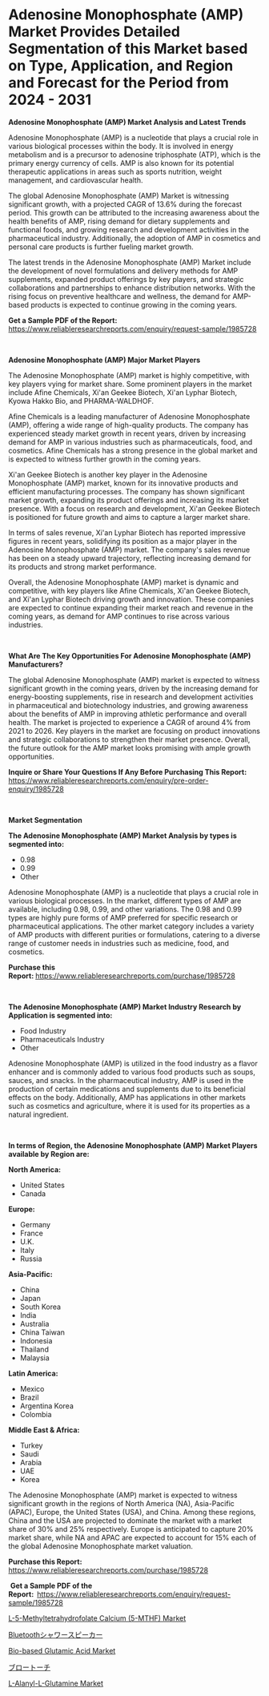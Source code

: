 <p><h1>Adenosine Monophosphate (AMP) Market Provides Detailed Segmentation of this Market based on Type, Application, and Region and Forecast for the Period from 2024 - 2031</h1></p><p><strong>Adenosine Monophosphate (AMP) Market Analysis and Latest Trends</strong></p>
<p><p>Adenosine Monophosphate (AMP) is a nucleotide that plays a crucial role in various biological processes within the body. It is involved in energy metabolism and is a precursor to adenosine triphosphate (ATP), which is the primary energy currency of cells. AMP is also known for its potential therapeutic applications in areas such as sports nutrition, weight management, and cardiovascular health.</p><p>The global Adenosine Monophosphate (AMP) Market is witnessing significant growth, with a projected CAGR of 13.6% during the forecast period. This growth can be attributed to the increasing awareness about the health benefits of AMP, rising demand for dietary supplements and functional foods, and growing research and development activities in the pharmaceutical industry. Additionally, the adoption of AMP in cosmetics and personal care products is further fueling market growth.</p><p>The latest trends in the Adenosine Monophosphate (AMP) Market include the development of novel formulations and delivery methods for AMP supplements, expanded product offerings by key players, and strategic collaborations and partnerships to enhance distribution networks. With the rising focus on preventive healthcare and wellness, the demand for AMP-based products is expected to continue growing in the coming years.</p></p>
<p><strong>Get a Sample PDF of the Report:&nbsp;</strong> <a href="https://www.reliableresearchreports.com/enquiry/request-sample/1985728">https://www.reliableresearchreports.com/enquiry/request-sample/1985728</a></p>
<p>&nbsp;</p>
<p><strong>Adenosine Monophosphate (AMP) Major Market Players</strong></p>
<p><p>The Adenosine Monophosphate (AMP) market is highly competitive, with key players vying for market share. Some prominent players in the market include Afine Chemicals, Xi'an Geekee Biotech, Xi'an Lyphar Biotech, Kyowa Hakko Bio, and PHARMA-WALDHOF.</p><p>Afine Chemicals is a leading manufacturer of Adenosine Monophosphate (AMP), offering a wide range of high-quality products. The company has experienced steady market growth in recent years, driven by increasing demand for AMP in various industries such as pharmaceuticals, food, and cosmetics. Afine Chemicals has a strong presence in the global market and is expected to witness further growth in the coming years.</p><p>Xi'an Geekee Biotech is another key player in the Adenosine Monophosphate (AMP) market, known for its innovative products and efficient manufacturing processes. The company has shown significant market growth, expanding its product offerings and increasing its market presence. With a focus on research and development, Xi'an Geekee Biotech is positioned for future growth and aims to capture a larger market share.</p><p>In terms of sales revenue, Xi'an Lyphar Biotech has reported impressive figures in recent years, solidifying its position as a major player in the Adenosine Monophosphate (AMP) market. The company's sales revenue has been on a steady upward trajectory, reflecting increasing demand for its products and strong market performance.</p><p>Overall, the Adenosine Monophosphate (AMP) market is dynamic and competitive, with key players like Afine Chemicals, Xi'an Geekee Biotech, and Xi'an Lyphar Biotech driving growth and innovation. These companies are expected to continue expanding their market reach and revenue in the coming years, as demand for AMP continues to rise across various industries.</p></p>
<p>&nbsp;</p>
<p><strong>What Are The Key Opportunities For Adenosine Monophosphate (AMP) Manufacturers?</strong></p>
<p><p>The global Adenosine Monophosphate (AMP) market is expected to witness significant growth in the coming years, driven by the increasing demand for energy-boosting supplements, rise in research and development activities in pharmaceutical and biotechnology industries, and growing awareness about the benefits of AMP in improving athletic performance and overall health. The market is projected to experience a CAGR of around 4% from 2021 to 2026. Key players in the market are focusing on product innovations and strategic collaborations to strengthen their market presence. Overall, the future outlook for the AMP market looks promising with ample growth opportunities.</p></p>
<p><strong>Inquire or Share Your Questions If Any Before Purchasing This Report:</strong> <a href="https://www.reliableresearchreports.com/enquiry/pre-order-enquiry/1985728">https://www.reliableresearchreports.com/enquiry/pre-order-enquiry/1985728</a></p>
<p>&nbsp;</p>
<p><strong>Market Segmentation</strong></p>
<p><strong>The Adenosine Monophosphate (AMP) Market Analysis by types is segmented into:</strong></p>
<p><ul><li>0.98</li><li>0.99</li><li>Other</li></ul></p>
<p><p>Adenosine Monophosphate (AMP) is a nucleotide that plays a crucial role in various biological processes. In the market, different types of AMP are available, including 0.98, 0.99, and other variations. The 0.98 and 0.99 types are highly pure forms of AMP preferred for specific research or pharmaceutical applications. The other market category includes a variety of AMP products with different purities or formulations, catering to a diverse range of customer needs in industries such as medicine, food, and cosmetics.</p></p>
<p><strong>Purchase this Report:&nbsp;</strong><a href="https://www.reliableresearchreports.com/purchase/1985728">https://www.reliableresearchreports.com/purchase/1985728</a></p>
<p>&nbsp;</p>
<p><strong>The Adenosine Monophosphate (AMP) Market Industry Research by Application is segmented into:</strong></p>
<p><ul><li>Food Industry</li><li>Pharmaceuticals Industry</li><li>Other</li></ul></p>
<p><p>Adenosine Monophosphate (AMP) is utilized in the food industry as a flavor enhancer and is commonly added to various food products such as soups, sauces, and snacks. In the pharmaceutical industry, AMP is used in the production of certain medications and supplements due to its beneficial effects on the body. Additionally, AMP has applications in other markets such as cosmetics and agriculture, where it is used for its properties as a natural ingredient.</p></p>
<p>&nbsp;</p>
<p><strong>In terms of Region, the Adenosine Monophosphate (AMP) Market Players available by Region are:</strong></p>
<p>
    <p> <strong> North America: </strong>
        <ul>
            <li>United States</li>
            <li>Canada</li>
        </ul>
        </p> 
    <p> <strong> Europe: </strong>
        <ul>
            <li>Germany</li>
            <li>France</li>
            <li>U.K.</li>
            <li>Italy</li>
            <li>Russia</li>
        </ul>
        </p> 
    <p> <strong> Asia-Pacific: </strong>
        <ul>
            <li>China</li>
            <li>Japan</li>
            <li>South Korea</li>
            <li>India</li>
            <li>Australia</li>
            <li>China Taiwan</li>
            <li>Indonesia</li>
            <li>Thailand</li>
            <li>Malaysia</li>
        </ul>
        </p> 
    <p> <strong> Latin America: </strong>
        <ul>
            <li>Mexico</li>
            <li>Brazil</li>
            <li>Argentina Korea</li>
            <li>Colombia</li>
        </ul>
        </p> 
    <p> <strong> Middle East & Africa: </strong>
        <ul>
            <li>Turkey</li>
            <li>Saudi</li>
            <li>Arabia</li>
            <li>UAE</li>
            <li>Korea</li>
        </ul>
    </p>
    </p>
<p><p>The Adenosine Monophosphate (AMP) market is expected to witness significant growth in the regions of North America (NA), Asia-Pacific (APAC), Europe, the United States (USA), and China. Among these regions, China and the USA are projected to dominate the market with a market share of 30% and 25% respectively. Europe is anticipated to capture 20% market share, while NA and APAC are expected to account for 15% each of the global Adenosine Monophosphate market valuation.</p></p>
<p><strong>Purchase this Report: </strong><a href="https://www.reliableresearchreports.com/purchase/1985728">https://www.reliableresearchreports.com/purchase/1985728</a></p>
<p>&nbsp;<strong>Get a Sample PDF of the Report:&nbsp;&nbsp;</strong><a href="https://www.reliableresearchreports.com/enquiry/request-sample/1985728">https://www.reliableresearchreports.com/enquiry/request-sample/1985728</a></p>
<p><strong></strong></p>
<p><p><a href="https://github.com/mancsybtousav/Market-Research-Report-List-1/blob/main/l-5-methyltetrahydrofolate-calcium-5-mthf-market.md">L-5-Methyltetrahydrofolate Calcium (5-MTHF) Market</a></p><p><a href="https://github.com/ddwcuskozol07187/Market-Research-Report-List-1/blob/main/20896992369.md">Bluetoothシャワースピーカー</a></p><p><a href="https://issuu.com/reportprime-2/docs/bio-based-glutamic-acid-market-size-2030.pptx">Bio-based Glutamic Acid Market</a></p><p><a href="https://github.com/xtkhtofdt934839/Market-Research-Report-List-1/blob/main/70044742368.md">ブロートーチ</a></p><p><a href="https://github.com/josesg55/Market-Research-Report-List-1/blob/main/l-alanyl-l-glutamine-market.md">L-Alanyl-L-Glutamine Market</a></p></p>